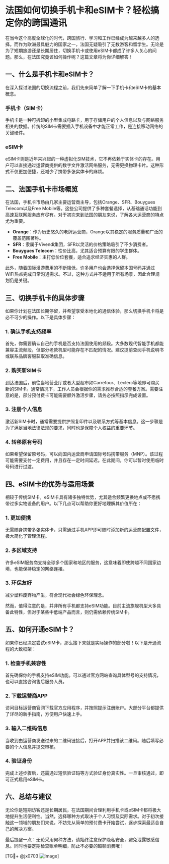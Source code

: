 # 法国如何切换手机卡和eSIM卡？轻松搞定你的跨国通讯

在当今这个高度全球化的时代，跨国旅行、学习和工作已经成为越来越多人的选择。而作为欧洲最具魅力的国家之一，法国无疑吸引了无数游客和留学生。无论是为了短期旅游还是长期居住，切换手机卡或使用eSIM卡都成了许多人关心的问题。那么，在法国究竟该如何操作呢？这篇文章将为你详细解答！

## 一、什么是手机卡和eSIM卡？

在深入探讨法国的切换流程之前，我们先来简单了解一下手机卡和eSIM卡的基本概念。

### 手机卡（SIM卡）

手机卡是一种可拆卸的小型集成电路卡，用于存储用户的个人信息以及与网络服务相关的数据。传统的SIM卡需要插入手机设备中才能正常工作，是连接移动网络的关键硬件。

### eSIM卡

eSIM卡则是近年来兴起的一种虚拟化SIM技术，它不再依赖于实体卡的存在。用户可以直接通过运营商提供的数字文件激活网络服务，无需更换物理卡片。这种形式不仅更加便捷，还减少了携带多张实体卡的麻烦。

## 二、法国手机卡市场概览

在法国，手机卡市场由几家主要运营商主导，包括Orange、SFR、Bouygues Telecom以及Free Mobile等。这些公司提供了多种套餐选择，从基础通话功能到高速互联网服务应有尽有。对于初次来到法国的朋友来说，了解各大运营商的特点尤为重要。

- **Orange**：作为历史悠久的老牌运营商，Orange以其稳定的服务质量和广泛的覆盖范围著称。
- **SFR**：隶属于Vivendi集团，SFR以灵活的价格策略吸引了不少消费者。
- **Bouygues Telecom**：性价比高，尤其适合预算有限的学生群体。
- **Free Mobile**：主打低价位套餐，适合追求经济实惠的人群。

此外，随着国际漫游费用的不断降低，许多用户也会选择保留本国号码并通过WiFi热点完成日常沟通需求。不过，这种方式并不适用于所有场景，因此合理规划仍是关键。

## 三、切换手机卡的具体步骤

如果你计划在法国长期停留，并希望享受本地化的通信体验，那么切换手机卡将是必不可少的操作。以下是具体步骤：

### 1. 确认手机支持频率

首先，你需要确认自己的手机是否支持法国使用的频段。大多数现代智能手机都能兼容主流频段，但部分老款机型可能存在不匹配的情况。建议提前查阅手机说明书或联系品牌客服获取准确信息。

### 2. 购买新SIM卡

到达法国后，前往当地营业厅或者大型超市如Carrefour、Leclerc等地即可购买新的SIM卡。通常情况下，工作人员会根据你的需求推荐合适的套餐方案。需要注意的是，部分预付费卡可能需要额外激活步骤，请务必按照指示完成设置。

### 3. 注册个人信息

激活新SIM卡时，通常需要提供护照复印件以及联系方式等基本信息。这一步骤是为了满足当地法律法规的要求，同时也是保障个人权益的重要环节。

### 4. 转移原有号码

如果希望保留原号码，可以向国内运营商申请国际号码携带服务（MNP）。该过程可能需要支付一定费用，并且存在一定时间延迟。在此期间，你可以暂时使用临时号码进行过渡。

## 四、eSIM卡的优势与适用场景

相较于传统SIM卡，eSIM卡具有诸多独特优势，尤其适合频繁更换地点或不愿携带过多实物设备的用户。以下几点可以帮助你更好地理解其价值所在：

### 1. 更加便携

无需随身携带多张实体卡，只需通过手机APP即可随时添加新的运营商配置文件，极大简化了管理流程。

### 2. 多区域支持

许多eSIM服务商支持全球多个国家和地区的服务，这意味着即使跨越不同国家边境，也能保持稳定的网络连接。

### 3. 环保友好

减少塑料废弃物产生，符合现代社会绿色环保理念。

然而，值得注意的是，并非所有手机都支持eSIM功能。目前主流旗舰机型大多具备此特性，但对于某些中低端产品而言，则仍需依赖传统SIM卡。

## 五、如何开通eSIM卡？

如果你已经决定尝试eSIM卡，那么接下来就是实际操作的部分啦！以下是开通流程的大致框架：

### 1. 检查手机兼容性

首先确保你的手机支持eSIM功能。可以通过官方网站查询具体型号的支持情况，也可以直接咨询售后服务人员。

### 2. 下载运营商APP

访问目标运营商官网下载官方应用程序，并按照提示注册账户。大部分平台都提供了详尽的新手指南，方便用户快速上手。

### 3. 输入二维码信息

当收到由运营商发送过来的二维码链接后，打开APP并扫描该二维码。随后填写必要的个人信息并提交审核。

### 4. 验证身份

完成上述步骤后，还需通过短信验证码等方式验证身份真实性。一旦审核通过，即可正式启用eSIM卡。

## 六、总结与建议

无论你是短期访客还是长期居民，在法国期间合理利用手机卡或eSIM卡都将极大地提升生活便利性。当然，选择哪种方式取决于个人习惯及实际需求。对于初次接触这一领域的朋友们来说，不妨先从简单的预付费卡开始尝试，逐步探索最适合自己的解决方案。

最后提醒一点：无论采用何种方法，请始终注意保护隐私安全，避免泄露敏感信息。同时也要定期检查账单明细，防止不必要的超额消费哦！

[TG💪+ @jx0703 ![Image](https://github.com/user-attachments/assets/dbca1d08-cadb-493c-b0ec-ad6f7a83f270)]
